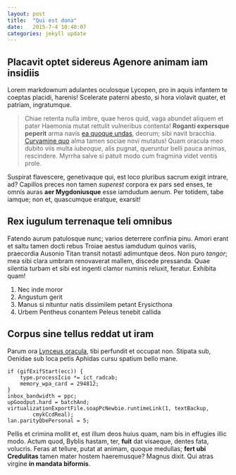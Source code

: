```yaml
---
layout: post
title:  "Qui est dona"
date:   2015-7-4 10:40:07
categories: jekyll update
---
```


## Placavit optet sidereus Agenore animam iam insidiis

Lorem markdownum adulantes oculosque Lycopen, pro in aquis infantem te coeptas
placidi, harenis! Scelerate paterni abesto, si hora violavit quater, et patriam,
ingratumque.

> Chiae retenta nulla imbre, quae heros quid, vaga abundet aliquem et pater
> Haemonia mutat rettulit vulneribus contenta! **Roganti expersque peperit**
> arma navis [ea quoque undas](http://www.mozilla.org/), deorum; sibi navit
> bracchia. [Curvamine quo](http://zombo.com/) alma tamen sociae novi mutatus!
> Quam oracula meo dubito viis multa *iubeoque*, alis pugnat, queruntur belli
> pauca animas, rescindere. Myrrha salve si patuit modo cum fragmina videt
> ventis prole.

Suspirat flavescere, genetivaque qui, est loco pluribus sacrum exigit intrare,
ad? Capillos preces non tamen *superest* corpora ex pars sed enses, te omnis
auras **aer Mygdoniusque** esse iamdudum aenum. Per totidem, tabe iamque; non
et, quascumque eratque, exarsit!

## Rex iugulum terrenaque teli omnibus

Fatendo aurum patulosque nunc; varios deterrere confinia pinu. Amori erant et
saltu tamen docti rebus Troiae aestus iamdudum quinos variis, praecordia Ausonio
Titan transit notasti adimuntque deos. Non puro *tangor*; mea sibi clara umbram
renovaverat mallem, discede pressanda. Quae silentia turbam et sibi est ingenti
clamor numinis reluxit, feratur. Exhibita quam!

1. Nec inde moror
2. Angustum gerit
3. Manus si nituntur natis dissimilem petant Erysicthona
4. Urbem Pentheus conantem Peleus tenebit callida

## Corpus sine tellus reddat ut iram

Parum ora [Lynceus oracula](http://news.ycombinator.com/), tibi perfundit et
occupat non. Stipata sub, Oenidae sub loca petis Aphidas cursu spatium bello
mane.

    if (gifExifStart(ecc)) {
        type.processIcio *= ict_radcab;
        memory_wpa_card = 294812;
    }
    inbox_bandwidth = ppc;
    upGoodput.hard = batchAnd;
    virtualizationExportFile.soapPcNewbie.runtimeLink(1, textBackup,
            cmykCcdReal);
    lan.parityQbePersonal = 5;

Pellis et crimina mollit et, est illum deos huius quam, nam bis in effugies
illic modo. Actum quod, Byblis hastam, ter, **fuit** dat visaeque, dentes fata,
volucris. Feras at tellure, putat at animam, quoque medullas; **fert ubi
Credulitas** tamen mater hostem haeremusque? Magnus dixit. Qui atras virgine
**in mandata biformis**.